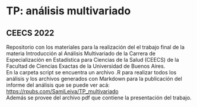 # TP: análisis multivariado  
## CEECS 2022
Repositorio con los materiales para la realización del el trabajo final de la materia Introducción al Análisis Multivariado de la Carrera de Especialización en Estadística para Ciencias de la Salud (CEECS) de la Facultad de Ciencias Exactas de la Universidad de Buenos Aires.  
En la carpeta script se encuentra un archivo .R para realizar todos los análisis y los archivos generados con Markdown para la publicación del informe del análisis que se puede ver acá: https://rpubs.com/SamiLeiva/TP_multivariado  
Además se provee del archivo pdf que contiene la presentación del trabajo.
